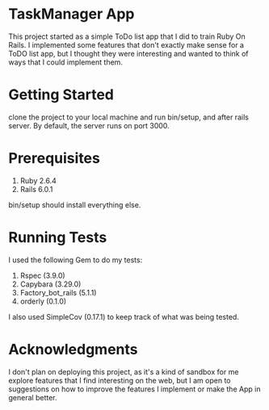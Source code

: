 TaskManager App
===============

This project started as a simple ToDo list app that I did to train Ruby On Rails. I implemented some features that don't exactly make sense for a ToDO list app, but I thought they were interesting and wanted to think of ways that I could implement them.

Getting Started 
===============

clone the project to your local machine and run bin/setup, and after rails server. By default, the server runs on port 3000.

Prerequisites 
=============

1. Ruby 2.6.4 
2. Rails 6.0.1

bin/setup should install everything else.

Running Tests 
=============

I used the following Gem to do my tests:

1. Rspec (3.9.0)
2. Capybara (3.29.0)
3. Factory_bot_rails (5.1.1)
4. orderly (0.1.0)

I also used SimpleCov (0.17.1) to keep track of what was being tested.

Acknowledgments 
===============

I don't plan on deploying this project, as it's a kind of sandbox for me explore features that I find interesting on the web, but I am open to suggestions on how to improve the features I implement or make the App in general better. 

